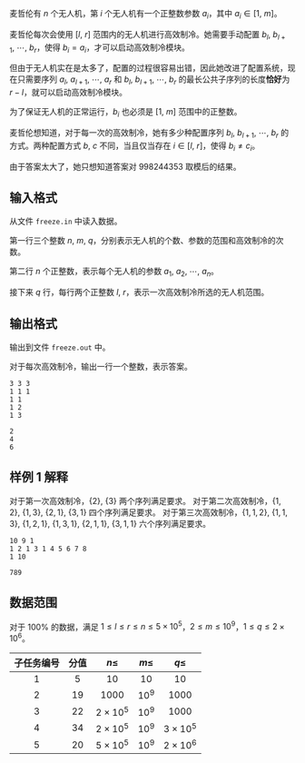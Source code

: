 麦哲伦有 $n$ 个无人机，第 $i$ 个无人机有一个正整数参数 $a_i$，其中 $a_i\in[1,\ m]$。

麦哲伦每次会使用 $[l,\ r]$ 范围内的无人机进行高效制冷。她需要手动配置 $b_l,\ b_{l+1},\ \cdots,\ b_r$，使得 $b_i=a_i$，才可以启动高效制冷模块。

但由于无人机实在是太多了，配置的过程很容易出错，因此她改进了配置系统，现在只需要序列 $a_l,\ a_{l+1},\ \cdots,\ a_r$ 和 $b_l,\ b_{l+1},\ \cdots,\ b_r$ 的最长公共子序列的长度**恰好**为 $r-l$，就可以启动高效制冷模块。

为了保证无人机的正常运行，$b_i$ 也必须是 $[1,\ m]$ 范围中的正整数。

麦哲伦想知道，对于每一次的高效制冷，她有多少种配置序列 $b_l,\ b_{l+1},\ \cdots,\ b_r$ 的方式。两种配置方式 $b,\ c$ 不同，当且仅当存在 $i\in[l,\ r]$，使得 $b_i\neq c_i$。

由于答案太大了，她只想知道答案对 $998244353$ 取模后的结果。

## 输入格式

从文件 `freeze.in` 中读入数据。

第一行三个整数 $n,\ m,\ q$，分别表示无人机的个数、参数的范围和高效制冷的次数。

第二行 $n$ 个正整数，表示每个无人机的参数 $a_1,\ a_2,\ \cdots,\ a_n$。

接下来 $q$ 行，每行两个正整数 $l,\ r$，表示一次高效制冷所选的无人机范围。

## 输出格式

输出到文件 `freeze.out` 中。

对于每次高效制冷，输出一行一个整数，表示答案。

```input1
3 3 3
1 1 1
1 1
1 2
1 3
```

```output1
2
4
6
```

## 样例 1 解释

对于第一次高效制冷，$\{2\},\ \{3\}$ 两个序列满足要求。
对于第二次高效制冷，$\{1,2\},\ \{1,3\},\ \{2,1\},\ \{3,1\}$ 四个序列满足要求。
对于第三次高效制冷，$\{1,1,2\},\ \{1,1,3\},\ \{1,2,1\},\ \{1,3,1\},\ \{2,1,1\},\ \{3,1,1\}$ 六个序列满足要求。

```input2
10 9 1
1 2 1 3 1 4 5 6 7 8
1 10
```

```output2
789
```

## 数据范围

对于 $100\%$ 的数据，满足 $1\leq l\leq r\leq n\leq 5\times 10^5$，$2\leq m\leq 10^9$，$1\leq q\leq 2\times 10^6$。

| 子任务编号 | 分值 | $n\leq$ | $m\leq$ | $q\leq$ |
| :-: | :-: | :-: | :-: | :-: |
| $1$ | $5$ | $10$ | $10$ | $10$ |
| $2$ | $19$ | $1000$ | $10^9$ | $1000$ |
| $3$ | $22$ | $2\times 10^5$ | $10^9$ | $1000$ |
| $4$ | $34$ | $2\times 10^5$ | $10^9$ | $3\times 10^5$ |
| $5$ | $20$ | $5\times 10^5$ | $10^9$ | $2\times 10^6$ |